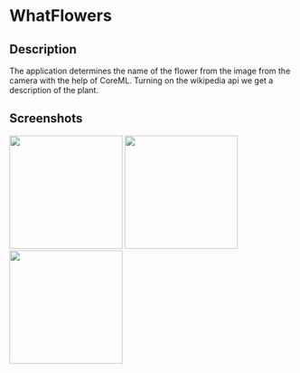 # WhatFlowers

## Description

The application determines the name of the flower from the image from the camera with the help of CoreML. Turning on the wikipedia api we get a description of the plant.

## Screenshots
<img src="https://user-images.githubusercontent.com/70914021/104138783-19abbe00-53af-11eb-9698-872dade5e72d.PNG" width=200> <img src="https://user-images.githubusercontent.com/70914021/104138786-1e707200-53af-11eb-82bd-5aa4ea412295.PNG" width=200> <img src="https://user-images.githubusercontent.com/70914021/104138790-27614380-53af-11eb-9653-cbfce6f114f6.PNG" width=200>
